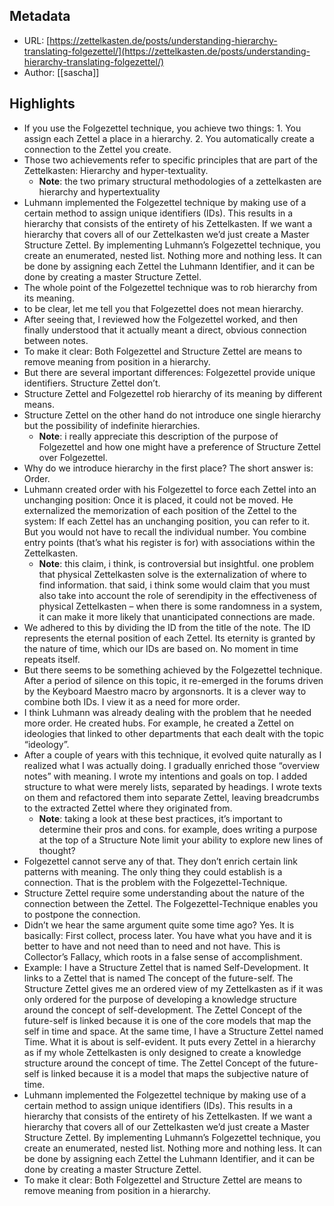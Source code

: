 ## Metadata
* URL: [https://zettelkasten.de/posts/understanding-hierarchy-translating-folgezettel/](https://zettelkasten.de/posts/understanding-hierarchy-translating-folgezettel/)
* Author: [[sascha]]

## Highlights
* If you use the Folgezettel technique, you achieve two things: 1. You assign each Zettel a place in a hierarchy. 2. You automatically create a connection to the Zettel you create.
* Those two achievements refer to specific principles that are part of the Zettelkasten: Hierarchy and hyper-textuality.
  * **Note**: the two primary structural methodologies of a zettelkasten are hierarchy and hypertextuality
* Luhmann implemented the Folgezettel technique by making use of a certain method to assign unique identifiers (IDs). This results in a hierarchy that consists of the entirety of his Zettelkasten. If we want a hierarchy that covers all of our Zettelkasten we’d just create a Master Structure Zettel. By implementing Luhmann’s Folgezettel technique, you create an enumerated, nested list. Nothing more and nothing less. It can be done by assigning each Zettel the Luhmann Identifier, and it can be done by creating a master Structure Zettel.
* The whole point of the Folgezettel technique was to rob hierarchy from its meaning.
* to be clear, let me tell you that Folgezettel does not mean hierarchy.
* After seeing that, I reviewed how the Folgezettel worked, and then finally understood that it actually meant a direct, obvious connection between notes.
* To make it clear: Both Folgezettel and Structure Zettel are means to remove meaning from position in a hierarchy.
* But there are several important differences: Folgezettel provide unique identifiers. Structure Zettel don’t.
* Structure Zettel and Folgezettel rob hierarchy of its meaning by different means.
* Structure Zettel on the other hand do not introduce one single hierarchy but the possibility of indefinite hierarchies.
  * **Note**: i really appreciate this description of the purpose of Folgezettel and how one might have a preference of Structure Zettel over Folgezettel.
* Why do we introduce hierarchy in the first place? The short answer is: Order.
* Luhmann created order with his Folgezettel to force each Zettel into an unchanging position: Once it is placed, it could not be moved. He externalized the memorization of each position of the Zettel to the system: If each Zettel has an unchanging position, you can refer to it. But you would not have to recall the individual number. You combine entry points (that’s what his register is for) with associations within the Zettelkasten.
  * **Note**: this claim, i think, is controversial but insightful. one problem that physical Zettelkasten solve is the externalization of where to find information. that said, i think some would claim that you must also take into account the role of serendipity in the effectiveness of physical Zettelkasten – when there is some randomness in a system, it can make it more likely that unanticipated connections are made.
* We adhered to this by dividing the ID from the title of the note. The ID represents the eternal position of each Zettel. Its eternity is granted by the nature of time, which our IDs are based on. No moment in time repeats itself.
* But there seems to be something achieved by the Folgezettel technique. After a period of silence on this topic, it re-emerged in the forums driven by the Keyboard Maestro macro by argonsnorts. It is a clever way to combine both IDs. I view it as a need for more order.
* I think Luhmann was already dealing with the problem that he needed more order. He created hubs. For example, he created a Zettel on ideologies that linked to other departments that each dealt with the topic “ideology”.
* After a couple of years with this technique, it evolved quite naturally as I realized what I was actually doing. I gradually enriched those “overview notes” with meaning. I wrote my intentions and goals on top. I added structure to what were merely lists, separated by headings. I wrote texts on them and refactored them into separate Zettel, leaving breadcrumbs to the extracted Zettel where they originated from.
  * **Note**: taking a look at these best practices, it’s important to determine their pros and cons. for example, does writing a purpose at the top of a Structure Note limit your ability to explore new lines of thought?
* Folgezettel cannot serve any of that. They don’t enrich certain link patterns with meaning. The only thing they could establish is a connection. That is the problem with the Folgezettel-Technique.
* Structure Zettel require some understanding about the nature of the connection between the Zettel. The Folgezettel-Technique enables you to postpone the connection.
* Didn’t we hear the same argument quite some time ago? Yes. It is basically: First collect, process later. You have what you have and it is better to have and not need than to need and not have. This is Collector’s Fallacy, which roots in a false sense of accomplishment.
* Example: I have a Structure Zettel that is named Self-Development. It links to a Zettel that is named The concept of the future-self. The Structure Zettel gives me an ordered view of my Zettelkasten as if it was only ordered for the purpose of developing a knowledge structure around the concept of self-development. The Zettel Concept of the future-self is linked because it is one of the core models that map the self in time and space. At the same time, I have a Structure Zettel named Time. What it is about is self-evident. It puts every Zettel in a hierarchy as if my whole Zettelkasten is only designed to create a knowledge structure around the concept of time. The Zettel Concept of the future-self is linked because it is a model that maps the subjective nature of time.
* Luhmann implemented the Folgezettel technique by making use of a certain method to assign unique identifiers (IDs). This results in a hierarchy that consists of the entirety of his Zettelkasten. If we want a hierarchy that covers all of our Zettelkasten we’d just create a Master Structure Zettel. By implementing Luhmann’s Folgezettel technique, you create an enumerated, nested list. Nothing more and nothing less. It can be done by assigning each Zettel the Luhmann Identifier, and it can be done by creating a master Structure Zettel.
* To make it clear: Both Folgezettel and Structure Zettel are means to remove meaning from position in a hierarchy.